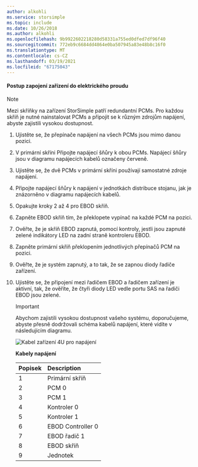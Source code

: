 ```yaml
---
author: alkohli
ms.service: storsimple
ms.topic: include
ms.date: 10/26/2018
ms.author: alkohli
ms.openlocfilehash: 9b9922602218280d58331a755ed0dfed7df96f40
ms.sourcegitcommit: 772eb9c6684dd4864e0ba507945a83e48b8c16f0
ms.translationtype: MT
ms.contentlocale: cs-CZ
ms.lasthandoff: 03/19/2021
ms.locfileid: "67175043"
---
```

#### <a name="to-cable-your-device-for-power"></a>Postup zapojení zařízení do elektrického proudu
> [!NOTE]
> Mezi skříňky na zařízení StorSimple patří redundantní PCMs. Pro každou skříň je nutné nainstalovat PCMs a připojit se k různým zdrojům napájení, abyste zajistili vysokou dostupnost.
> 
> 

1. Ujistěte se, že přepínače napájení na všech PCMs jsou mimo danou pozici.
2. V primární skříni Připojte napájecí šňůry k obou PCMs. Napájecí šňůry jsou v diagramu napájecích kabelů označeny červeně.
3. Ujistěte se, že dvě PCMs v primární skříni používají samostatné zdroje napájení.
4. Připojte napájecí šňůry k napájení v jednotkách distribuce stojanu, jak je znázorněno v diagramu napájecích kabelů.
5. Opakujte kroky 2 až 4 pro EBOD skříň.
6. Zapněte EBOD skříň tím, že překlopete vypínač na každé PCM na pozici.
7. Ověřte, že je skříň EBOD zapnutá, pomocí kontroly, jestli jsou zapnuté zelené indikátory LED na zadní straně kontroleru EBOD.
8. Zapněte primární skříň překlopením jednotlivých přepínačů PCM na pozici.
9. Ověřte, že je systém zapnutý, a to tak, že se zapnou diody řadiče zařízení.
10. Ujistěte se, že připojení mezi řadičem EBOD a řadičem zařízení je aktivní, tak, že ověříte, že čtyři diody LED vedle portu SAS na řadiči EBOD jsou zelené.
    
    > [!IMPORTANT]
    > Abychom zajistili vysokou dostupnost vašeho systému, doporučujeme, abyste přesně dodržovali schéma kabelů napájení, které vidíte v následujícím diagramu.
    > 
    > 
    
    ![Kabel zařízení 4U pro napájení](./media/storsimple-cable-8600-for-power/HCSCableYour4UDeviceforPower.png)
    
    **Kabely napájení**
    
    | Popisek | Description |
    |:--- |:--- |
    | 1 |Primární skříň |
    | 2 |PCM 0 |
    | 3 |PCM 1 |
    | 4 |Kontroler 0 |
    | 5 |Kontroler 1 |
    | 6 |EBOD Controller 0 |
    | 7 |EBOD řadič 1 |
    | 8 |EBOD skříň |
    | 9 |Jednotek |

